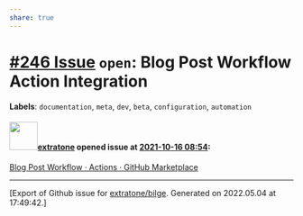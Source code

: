 ```yaml
---
share: true
---
```

# [\#246 Issue](https://github.com/extratone/bilge/issues/246) `open`: Blog Post Workflow Action Integration
**Labels**: `documentation`, `meta`, `dev`, `beta`, `configuration`, `automation`


#### <img src="https://avatars.githubusercontent.com/u/43663476?u=5047287ff0b8c3ce7f7e5858d204c9b3e57d8e44&v=4" width="50">[extratone](https://github.com/extratone) opened issue at [2021-10-16 08:54](https://github.com/extratone/bilge/issues/246):

[Blog Post Workflow · Actions · GitHub Marketplace](https://github.com/marketplace/actions/blog-post-workflow)




-------------------------------------------------------------------------------



[Export of Github issue for [extratone/bilge](https://github.com/extratone/bilge). Generated on 2022.05.04 at 17:49:42.]
